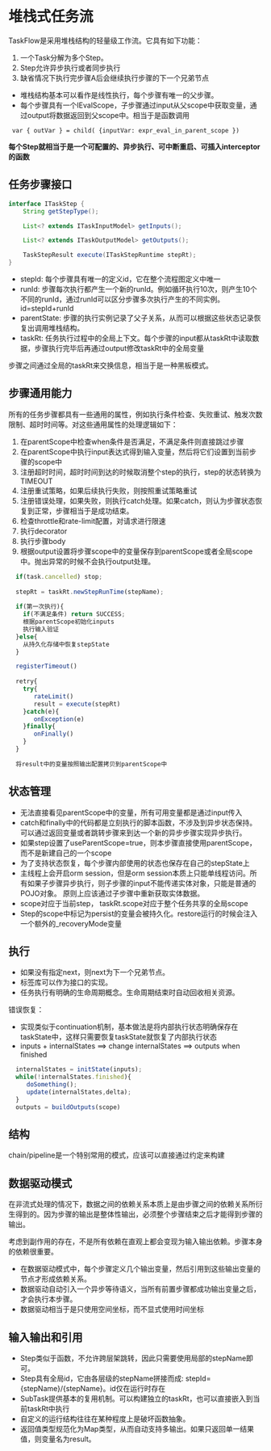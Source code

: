 # 堆栈式任务流

TaskFlow是采用堆栈结构的轻量级工作流。它具有如下功能：

1. 一个Task分解为多个Step。
2. Step允许异步执行或者同步执行
3. 缺省情况下执行完步骤A后会继续执行步骤的下一个兄弟节点

* 堆栈结构基本可以看作是线性执行，每个步骤有唯一的父步骤。
* 每个步骤具有一个IEvalScope，子步骤通过input从父scope中获取变量，通过output将数据返回到父scope中。相当于是函数调用

````
 var { outVar } = child( {inputVar: expr_eval_in_parent_scope }) 
````

**每个Step就相当于是一个可配置的、异步执行、可中断重启、可插入interceptor的函数**


## 任务步骤接口

````java 
interface ITaskStep {
    String getStepType();

    List<? extends ITaskInputModel> getInputs();

    List<? extends ITaskOutputModel> getOutputs();

    TaskStepResult execute(ITaskStepRuntime stepRt);
} 
````

* stepId: 每个步骤具有唯一的定义id，它在整个流程图定义中唯一
* runId: 步骤每次执行都产生一个新的runId。例如循环执行10次，则产生10个不同的runId，通过runId可以区分步骤多次执行产生的不同实例。id=stepId+runId
* parentState: 步骤的执行实例记录了父子关系，从而可以根据这些状态记录恢复出调用堆栈结构。
* taskRt: 任务执行过程中的全局上下文。每个步骤的input都从taskRt中读取数据，步骤执行完毕后再通过output修改taskRt中的全局变量

步骤之间通过全局的taskRt来交换信息，相当于是一种黑板模式。

## 步骤通用能力

所有的任务步骤都具有一些通用的属性，例如执行条件检查、失败重试、触发次数限制、超时时间等。对这些通用属性的处理逻辑如下：

1. 在parentScope中检查when条件是否满足，不满足条件则直接跳过步骤
2. 在parentScope中执行input表达式得到输入变量，然后将它们设置到当前步骤的scope中 
3. 注册超时时间，超时时间到达的时候取消整个step的执行，step的状态转换为TIMEOUT
4. 注册重试策略，如果后续执行失败，则按照重试策略重试
5. 注册错误处理，如果失败，则执行catch处理。如果catch，则认为步骤状态恢复到正常，步骤相当于是成功结束。
6. 检查throttle和rate-limit配置，对请求进行限速
7. 执行decorator
8. 执行步骤body 
9. 根据output设置将步骤scope中的变量保存到parentScope或者全局scope中。抛出异常的时候不会执行output处理。

````javascript
  if(task.cancelled) stop;
  
  stepRt = taskRt.newStepRunTime(stepName);
  
  if(第一次执行){
    if(不满足条件) return SUCCESS;
    根据parentScope初始化inputs
    执行输入验证
  }else{
    从持久化存储中恢复stepState
  }

  registerTimeout()
  
  retry{
    try{
       rateLimit()
       result = execute(stepRt)
    }catch(e){
       onException(e)
    }finally{
       onFinally()
    }
  }
  
  将result中的变量按照输出配置拷贝到parentScope中
````

## 状态管理

* 无法直接看见parentScope中的变量，所有可用变量都是通过input传入
* catch和finally中的代码都是立刻执行的脚本函数，不涉及到异步状态保持。可以通过返回变量或者跳转步骤来到达一个新的异步步骤实现异步执行。
* 如果step设置了useParentScope=true，则本步骤直接使用parentScope，而不是新建自己的一个scope
* 为了支持状态恢复，每个步骤内部使用的状态也保存在自己的stepState上
* 主线程上会开启orm session，但是orm session本质上只能单线程访问。所有如果子步骤异步执行，则子步骤的input不能传递实体对象，只能是普通的POJO对象。
  原则上应该通过子步骤中重新获取实体数据。
* scope对应于当前step， taskRt.scope对应于整个任务共享的全局scope
* Step的scope中标记为persist的变量会被持久化。restore运行的时候会注入一个额外的_recoveryMode变量

## 执行

* 如果没有指定next，则next为下一个兄弟节点。
* 标签库可以作为接口的实现。
* 任务执行有明确的生命周期概念。生命周期结束时自动回收相关资源。

错误恢复：

* 实现类似于continuation机制，基本做法是将内部执行状态明确保存在taskState中，这样只需要恢复taskState就恢复了内部执行状态
* inputs + internalStates ==> change internalStates ==> outputs when finished

````javascript
  internalStates = initState(inputs);
  while(!internalStates.finished){
     doSomething();
     update(internalStates,delta);
  }
  outputs = buildOutputs(scope)
````

## 结构

chain/pipeline是一个特别常用的模式，应该可以直接通过约定来构建

## 数据驱动模式

在非流式处理的情况下，数据之间的依赖关系本质上是由步骤之间的依赖关系所衍生得到的。因为步骤的输出是整体性输出，必须整个步骤结束之后才能得到步骤的输出。

考虑到副作用的存在，不是所有依赖在直观上都会变现为输入输出依赖。步骤本身的依赖很重要。

* 在数据驱动模式中，每个步骤定义几个输出变量，然后引用到这些输出变量的节点才形成依赖关系。
* 数据驱动自动引入一个异步等待语义，当所有前置步骤都成功输出变量之后，才会执行本步骤。
* 数据驱动相当于是只使用空间坐标，而不显式使用时间坐标


## 输入输出和引用

* Step类似于函数，不允许跨层架跳转，因此只需要使用局部的stepName即可。
* Step具有全局id，它由各层级的stepName拼接而成: stepId={stepName}/{stepName}。id仅在运行时存在
* SubTask提供基本的复用机制。可以构建独立的taskRt，也可以直接嵌入到当前taskRt中执行
* 自定义的运行结构往往在某种程度上是破坏函数抽象。
* 返回值类型规范化为Map类型，从而自动支持多输出。如果只返回单一结果值，则变量名为result。